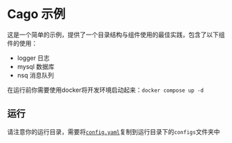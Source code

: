 # Cago 示例

这是一个简单的示例，提供了一个目录结构与组件使用的最佳实践，包含了以下组件的使用：

- logger 日志
- mysql 数据库
- nsq 消息队列

在运行前你需要使用docker将开发环境启动起来：`docker compose up -d`

## 运行

请注意你的运行目录，需要将[`config.yaml`](./configs/config.yaml)复制到运行目录下的`configs`文件夹中
